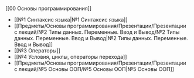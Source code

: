 [[00 Основы программирования]]

- [[№1 Синтаксис языка|№1 Синтаксис языка]]
- [[Предметы/Основы программирования/Презентации/Презентации с лекций/№2 Типы данных. Переменные. Ввод и Вывод/№2 Типы данных. Переменные. Ввод и Вывод|№2 Типы данных. Переменные. Ввод и Вывод]]
- [[№3 Операторы]]
- [[№4 Условия, циклы, операторы перехода]]
- [[Предметы/Основы программирования/Презентации/Презентации с лекций/№5 Основы ООП/№5 Основы ООП|№5 Основы ООП]]